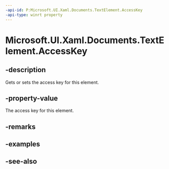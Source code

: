 ```yaml
---
-api-id: P:Microsoft.UI.Xaml.Documents.TextElement.AccessKey
-api-type: winrt property
---
```


<!-- Property syntax
public string AccessKey { get;  set; }
-->

# Microsoft.UI.Xaml.Documents.TextElement.AccessKey

## -description
Gets or sets the access key for this element.

## -property-value
The access key for this element.

## -remarks

## -examples

## -see-also
